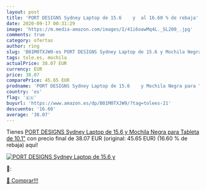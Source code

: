 ```yaml
---
layout: post
title: 'PORT DESIGNS Sydney Laptop de 15.6    y  al 16.60 % de rebaja'
date: 2020-09-17 00:31:29
image: 'https://m.media-amazon.com/images/I/41i6oawMq4L._SL200_.jpg'
comments: true
category: ofertas
author: ring
slug: 'B01M0TXJW9-es PORT DESIGNS Sydney Laptop de 15.6 y Mochila Negra para...'
tags: tole.es, mochila
actualPrice: 38.07 EUR
currency: EUR
price: 38.07
comparePrice: 45.65 EUR
prodname: 'PORT DESIGNS Sydney Laptop de 15.6    y Mochila Negra para Tableta de 10.1"'
country: 'es'
flag: '🇪🇸'
buyurl: 'https://www.amazon.es/dp/B01M0TXJW9/?tag=tolees-21'
descuento: '16.60'
average: '38.07'
---
```


Tienes [PORT DESIGNS Sydney Laptop de 15.6    y Mochila Negra para Tableta de 10.1"](https://www.amazon.es/dp/B01M0TXJW9/?tag=tolees-21) con precio final de  38.07 EUR (original: 45.65 EUR) (16.60 %  de rebaja) aqui!

[![PORT DESIGNS Sydney Laptop de 15.6    y ](https://m.media-amazon.com/images/I/41i6oawMq4L._SL200_.jpg)](https://www.amazon.es/dp/B01M0TXJW9/?tag=tolees-21)

🔎:


[🛒 Comprar!!!](https://www.amazon.es/dp/B01M0TXJW9/?tag=tolees-21)
